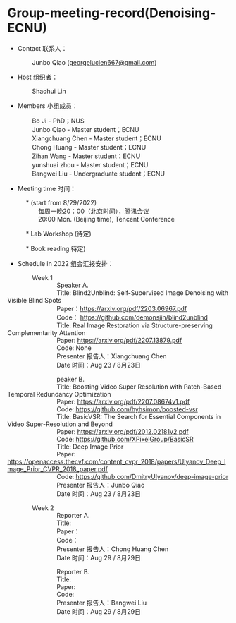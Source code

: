 # Group-meeting-record(Denoising-ECNU)

* Contact 联系人：

&emsp;&emsp;&emsp;&emsp;Junbo Qiao (georgelucien667@gmail.com)

* Host 组织者：

&emsp;&emsp;&emsp;&emsp;Shaohui Lin

* Members 小组成员：

&emsp;&emsp;&emsp;&emsp;Bo Ji - PhD；NUS<br/>
&emsp;&emsp;&emsp;&emsp;Junbo Qiao -  Master student；ECNU<br/>
&emsp;&emsp;&emsp;&emsp;Xiangchuang Chen - Master student；ECNU<br/>
&emsp;&emsp;&emsp;&emsp;Chong Huang - Master student；ECNU<br/>
&emsp;&emsp;&emsp;&emsp;Zihan Wang - Master student；ECNU<br/>
&emsp;&emsp;&emsp;&emsp;yunshuai zhou - Master student；ECNU<br/>
&emsp;&emsp;&emsp;&emsp;Bangwei Liu - Undergraduate student；ECNU<br/>

* Meeting time 时间：

&emsp;&emsp;&emsp;* (start from 8/29/2022)<br/>
&emsp;&emsp;&emsp;&emsp;&emsp;每周一晚20：00（北京时间），腾讯会议<br/>
&emsp;&emsp;&emsp;&emsp;&emsp;20:00 Mon. (Beijing time), Tencent Conference  

&emsp;&emsp;&emsp;* Lab Workshop (待定)<br/>

&emsp;&emsp;&emsp;* Book reading  待定)<br/>


* Schedule in 2022 组会汇报安排：

&emsp;&emsp;&emsp;&emsp;Week 1<br/>
&emsp;&emsp;&emsp;&emsp;&emsp;&emsp;&emsp;&emsp;Speaker A. <br/> 
&emsp;&emsp;&emsp;&emsp;&emsp;&emsp;&emsp;&emsp;Title: Blind2Unblind: Self-Supervised Image Denoising with Visible Blind Spots<br/> 
&emsp;&emsp;&emsp;&emsp;&emsp;&emsp;&emsp;&emsp;Paper：https://arxiv.org/pdf/2203.06967.pdf<br/>
&emsp;&emsp;&emsp;&emsp;&emsp;&emsp;&emsp;&emsp;Code： https://github.com/demonsjin/blind2unblind <br/> 
&emsp;&emsp;&emsp;&emsp;&emsp;&emsp;&emsp;&emsp;Title: Real Image Restoration via Structure-preserving Complementarity Attention<br/>
&emsp;&emsp;&emsp;&emsp;&emsp;&emsp;&emsp;&emsp;Paper: https://arxiv.org/pdf/2207.13879.pdf<br/> 
&emsp;&emsp;&emsp;&emsp;&emsp;&emsp;&emsp;&emsp;Code:  None<br/>
&emsp;&emsp;&emsp;&emsp;&emsp;&emsp;&emsp;&emsp;Presenter 报告人：Xiangchuang Chen <br/>
&emsp;&emsp;&emsp;&emsp;&emsp;&emsp;&emsp;&emsp;Date 时间：Aug 23 / 8月23日


&emsp;&emsp;&emsp;&emsp;&emsp;&emsp;&emsp;&emsp;peaker B. <br/> 
&emsp;&emsp;&emsp;&emsp;&emsp;&emsp;&emsp;&emsp;Title: Boosting Video Super Resolution with Patch-Based Temporal Redundancy Optimization<br/> 
&emsp;&emsp;&emsp;&emsp;&emsp;&emsp;&emsp;&emsp;Paper: https://arxiv.org/pdf/2207.08674v1.pdf <br/> 
&emsp;&emsp;&emsp;&emsp;&emsp;&emsp;&emsp;&emsp;Code:  https://github.com/hyhsimon/boosted-vsr <br/> 
&emsp;&emsp;&emsp;&emsp;&emsp;&emsp;&emsp;&emsp;Title: BasicVSR: The Search for Essential Components in Video Super-Resolution and Beyond<br/> 
&emsp;&emsp;&emsp;&emsp;&emsp;&emsp;&emsp;&emsp;Paper: https://arxiv.org/pdf/2012.02181v2.pdf <br/> 
&emsp;&emsp;&emsp;&emsp;&emsp;&emsp;&emsp;&emsp;Code:  https://github.com/XPixelGroup/BasicSR <br/> 
&emsp;&emsp;&emsp;&emsp;&emsp;&emsp;&emsp;&emsp;Title: Deep Image Prior<br/> 
&emsp;&emsp;&emsp;&emsp;&emsp;&emsp;&emsp;&emsp;Paper: https://openaccess.thecvf.com/content_cvpr_2018/papers/Ulyanov_Deep_Image_Prior_CVPR_2018_paper.pdf <br/> 
&emsp;&emsp;&emsp;&emsp;&emsp;&emsp;&emsp;&emsp;Code:  https://github.com/DmitryUlyanov/deep-image-prior<br/> 
&emsp;&emsp;&emsp;&emsp;&emsp;&emsp;&emsp;&emsp;Presenter 报告人：Junbo Qiao <br/>
&emsp;&emsp;&emsp;&emsp;&emsp;&emsp;&emsp;&emsp;Date 时间：Aug 23 / 8月23日


&emsp;&emsp;&emsp;&emsp;Week 2<br/>
&emsp;&emsp;&emsp;&emsp;&emsp;&emsp;&emsp;&emsp;Reporter A. <br/> 
&emsp;&emsp;&emsp;&emsp;&emsp;&emsp;&emsp;&emsp;Title: <br/> 
&emsp;&emsp;&emsp;&emsp;&emsp;&emsp;&emsp;&emsp;Paper：<br/>
&emsp;&emsp;&emsp;&emsp;&emsp;&emsp;&emsp;&emsp;Code： <br/> 
&emsp;&emsp;&emsp;&emsp;&emsp;&emsp;&emsp;&emsp;Presenter 报告人：Chong Huang Chen <br/>
&emsp;&emsp;&emsp;&emsp;&emsp;&emsp;&emsp;&emsp;Date 时间：Aug 29 / 8月29日


&emsp;&emsp;&emsp;&emsp;&emsp;&emsp;&emsp;&emsp;Reporter B. <br/> 
&emsp;&emsp;&emsp;&emsp;&emsp;&emsp;&emsp;&emsp;Title: <br/> 
&emsp;&emsp;&emsp;&emsp;&emsp;&emsp;&emsp;&emsp;Paper: <br/> 
&emsp;&emsp;&emsp;&emsp;&emsp;&emsp;&emsp;&emsp;Code:  <br/> 
&emsp;&emsp;&emsp;&emsp;&emsp;&emsp;&emsp;&emsp;Presenter 报告人：Bangwei Liu <br/>
&emsp;&emsp;&emsp;&emsp;&emsp;&emsp;&emsp;&emsp;Date 时间：Aug 29 / 8月29日

